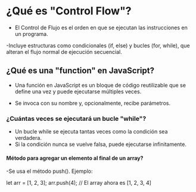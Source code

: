 # ¿Qué es "Control Flow"?

- El Control de Flujo es el orden en que se ejecutan las instrucciones en un programa.

-Incluye estructuras como condicionales (if, else) y bucles (for, while), que alteran el flujo normal de ejecución secuencial.

## ¿Qué es una "function" en JavaScript?

- Una función en JavaScript es un bloque de código reutilizable que se define una vez y puede ejecutarse múltiples veces.

- Se invoca con su nombre y, opcionalmente, recibe parámetros.

### ¿Cuántas veces se ejecutará un bucle "while"?

- Un bucle while se ejecuta tantas veces como la condición sea verdadera.
- Si la condición nunca se vuelve falsa, puede ejecutarse infinitamente.

#### Método para agregar un elemento al final de un array?

-Se usa el método push(). Ejemplo:

let arr = [1, 2, 3];
arr.push(4);  // El array ahora es [1, 2, 3, 4]
